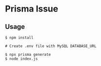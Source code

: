 # Prisma Issue

## Usage

```
$ npm install

# Create .env file with MySQL DATABASE_URL

$ npx prisma generate
$ node index.js
```
